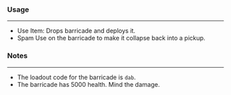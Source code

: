 ### Usage
---
- Use Item: Drops barricade and deploys it.
- Spam Use on the barricade to make it collapse back into a pickup.

### Notes
---
- The loadout code for the barricade is `dab`.
- The barricade has 5000 health. Mind the damage.